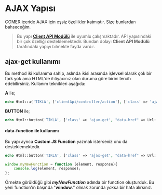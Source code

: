 # AJAX Yapısı
COMER içeride AJAX için eşsiz özellikler katmıştır. Size bunlardan bahseceğim.

> Bu yapı **[Client API Modülü](client-api.md)** ile uyumlu çalışmaktadır. API yapısındaki bir çok özelliği desteklemektedir. Bundan dolayı 
>**Client API Modülü** tarafındaki yapıyı bilmekte fayda vardır.

## ajax-get kullanımı

Bu method iki kullanıma sahip, aslında ikisi arasında işlevsel olarak çok bir fark yok ama HTML'de ihtiyacınız olan duruma göre birini tercih edebilirsiniz.
Kullanım teknikleri aşağıda:

**A** ile;
```php
echo Html::a('TIKLA', ['clientApi/controller/action'], ['class' => 'ajax-get']);
```

**BUTTON** ile;
```php
echo Html::button('TIKLA', ['class' => 'ajax-get', "data-href" => Url::to(['clientApi/controller/action'])]);
```

#### data-function ile kullanımı
Bu yapı ayrıca **Custom JS Function** yazmak isterseniz onu da desteklemektedir.

```php
echo Html::button('TIKLA', ['class' => 'ajax-get', "data-href" => Url::to(['clientApi/controller/action']), 'data-function' => 'myNewFunction']);
```

```javascript
window.myNewFunction = function (element, response){
    console.log(element, response);
};
```

Örnekte görüldüğü gibi ***myNewFunction*** adında bir function oluşturduk. Bu yeni function'ın başında "**window.**" olmak zorunda yoksa bir hata alırsınız.